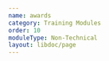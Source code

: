 ```yaml
---
name: awards
category: Training Modules
order: 10
moduleType: Non-Technical
layout: libdoc/page
---
```

